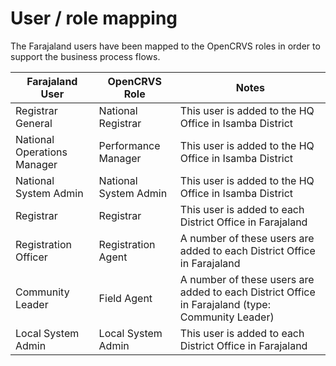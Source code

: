 # User / role mapping

The Farajaland users have been mapped to the OpenCRVS roles in order to support the business process flows.

| Farajaland User             | OpenCRVS Role         | Notes                                                                                            |
| --------------------------- | --------------------- | ------------------------------------------------------------------------------------------------ |
| Registrar General           | National Registrar    | This user is added to the HQ Office in Isamba District                                           |
| National Operations Manager | Performance Manager   | This user is added to the HQ Office in Isamba District                                           |
| National System Admin       | National System Admin | This user is added to the HQ Office in Isamba District                                           |
| Registrar                   | Registrar             | This user is added to each District Office in Farajaland                                         |
| Registration Officer        | Registration Agent    | A number of these users are added to each District Office in Farajaland                          |
| Community Leader            | Field Agent           | A number of these users are added to each District Office in Farajaland (type: Community Leader) |
| Local System Admin          | Local System Admin    | This user is added to each District Office in Farajaland                                         |
